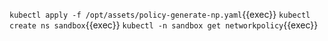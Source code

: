 `kubectl apply -f /opt/assets/policy-generate-np.yaml`{{exec}}
`kubectl create ns sandbox`{{exec}}
`kubectl -n sandbox get networkpolicy`{{exec}}
